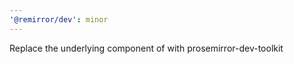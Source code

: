 ```yaml
---
'@remirror/dev': minor
---
```


Replace the underlying component of <ProsemirrorDevTools/> with prosemirror-dev-toolkit
